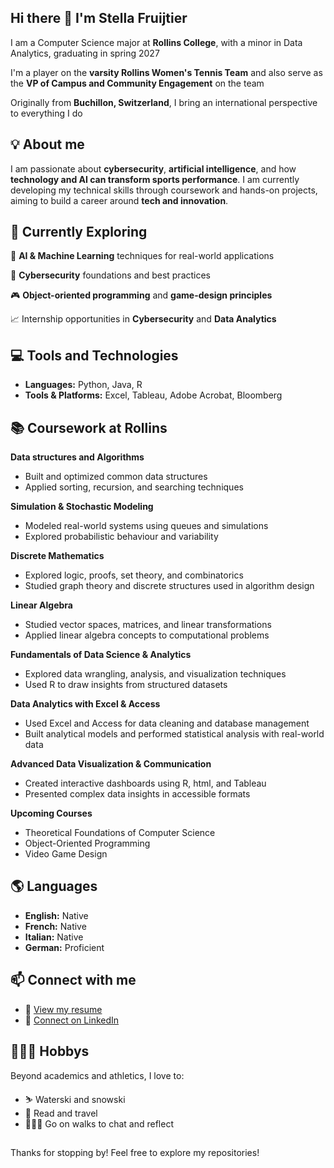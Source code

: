 ## Hi there 👋 I'm Stella Fruijtier

I am a Computer Science major at **Rollins College**, with a minor in Data Analytics, graduating in spring 2027

I'm a player on the **varsity Rollins Women's Tennis Team** and also serve as the **VP of Campus and Community Engagement** on the team

Originally from **Buchillon, Switzerland**, I bring an international perspective to everything I do



## 💡 About me

I am passionate about **cybersecurity**, **artificial intelligence**, and how **technology and AI can transform sports performance**.
I am currently developing my technical skills through coursework and hands-on projects, aiming to build a career around **tech and innovation**.



## 🔭 Currently Exploring

🧠 **AI & Machine Learning** techniques for real-world applications

🔐 **Cybersecurity** foundations and best practices

🎮 **Object-oriented programming** and **game-design principles**

📈 Internship opportunities in **Cybersecurity** and **Data Analytics**



## 💻 Tools and Technologies

- **Languages:** Python, Java, R
- **Tools & Platforms:** Excel, Tableau, Adobe Acrobat, Bloomberg



## 📚 Coursework at Rollins

**Data structures and Algorithms**
- Built and optimized common data structures
- Applied sorting, recursion, and searching techniques

**Simulation & Stochastic Modeling**
- Modeled real-world systems using queues and simulations
- Explored probabilistic behaviour and variability

**Discrete Mathematics**
- Explored logic, proofs, set theory, and combinatorics
- Studied graph theory and discrete structures used in algorithm design

**Linear Algebra**
- Studied vector spaces, matrices, and linear transformations
- Applied linear algebra concepts to computational problems

**Fundamentals of Data Science & Analytics**
- Explored data wrangling, analysis, and visualization techniques
- Used R to draw insights from structured datasets

**Data Analytics with Excel & Access**
- Used Excel and Access for data cleaning and database management
- Built analytical models and performed statistical analysis with real-world data

**Advanced Data Visualization & Communication**
- Created interactive dashboards using R, html, and Tableau
- Presented complex data insights in accessible formats

**Upcoming Courses**
- Theoretical Foundations of Computer Science
- Object-Oriented Programming
- Video Game Design



## 🌎 Languages

- **English:** Native
- **French:** Native
- **Italian:** Native
- **German:** Proficient



## 📫 Connect with me

- 📄 [View my resume](https://github.com/stellafruijtier/stellafruijtier/raw/main/Resume_Stella_Fruijtier.pdf)
- 🔗 [Connect on LinkedIn](www.linkedin.com/in/stella-fruijtier-1856972a3)



## 🏄🏻‍♀️ Hobbys

Beyond academics and athletics, I love to:

- ⛷️ Waterski and snowski
- 📖 Read and travel
- 🚶🏻‍♀️ Go on walks to chat and reflect

##
Thanks for stopping by! Feel free to explore my repositories!




